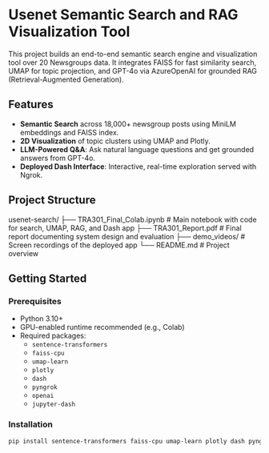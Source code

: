 # Usenet Semantic Search and RAG Visualization Tool

This project builds an end-to-end semantic search engine and visualization tool over 20 Newsgroups data. It integrates FAISS for fast similarity search, UMAP for topic projection, and GPT-4o via AzureOpenAI for grounded RAG (Retrieval-Augmented Generation).


## Features

- **Semantic Search** across 18,000+ newsgroup posts using MiniLM embeddings and FAISS index.
- **2D Visualization** of topic clusters using UMAP and Plotly.
- **LLM-Powered Q&A**: Ask natural language questions and get grounded answers from GPT-4o.
- **Deployed Dash Interface**: Interactive, real-time exploration served with Ngrok.


## Project Structure
usenet-search/
├── TRA301_Final_Colab.ipynb # Main notebook with code for search, UMAP, RAG, and Dash app
├── TRA301_Report.pdf # Final report documenting system design and evaluation
├── demo_videos/ # Screen recordings of the deployed app
└── README.md # Project overview


## Getting Started

### Prerequisites

- Python 3.10+
- GPU-enabled runtime recommended (e.g., Colab)
- Required packages:
  - `sentence-transformers`
  - `faiss-cpu`
  - `umap-learn`
  - `plotly`
  - `dash`
  - `pyngrok`
  - `openai`
  - `jupyter-dash`

### Installation

```bash
pip install sentence-transformers faiss-cpu umap-learn plotly dash pyngrok openai jupyter-dash
